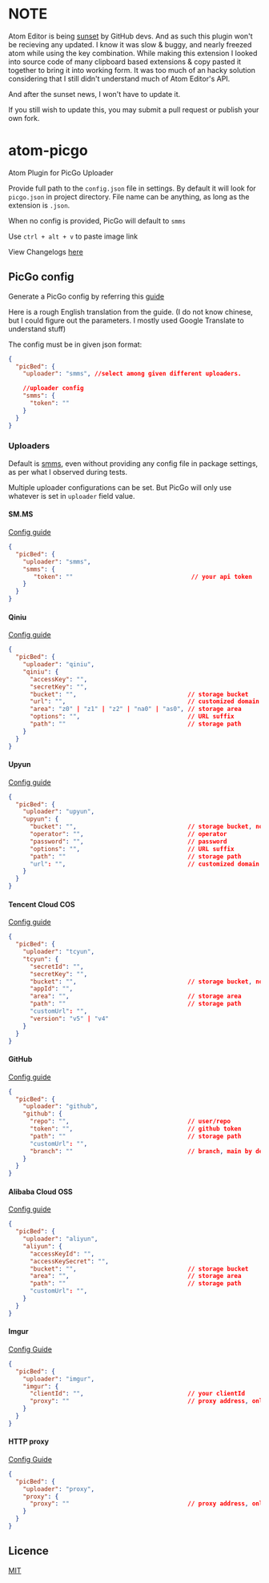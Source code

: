 # NOTE

Atom Editor is being [sunset](https://github.blog/2022-06-08-sunsetting-atom/) by GitHub devs. And as such this plugin won't be recieving any updated.
I know it was slow & buggy, and nearly freezed atom while using the key combination. While making this extension I looked into source code of many clipboard based extensions & copy pasted it together to bring it into working form. 
It was too much of an hacky solution considering that I still didn't understand much of Atom Editor's API.

And after the sunset news, I won't have to update it. 

If you still wish to update this, you may submit a pull request or publish your own fork.

# atom-picgo

Atom Plugin for PicGo Uploader

Provide full path to the `config.json` file in settings. By default it will look for `picgo.json` in project directory.
File name can be anything, as long as the extension is `.json`.

When no config is provided, PicGo will default to `smms`

Use `ctrl + alt + v` to paste image link

View Changelogs [here](CHANGELOG.md)

## PicGo config

Generate a PicGo config by referring this [guide](https://picgo.github.io/PicGo-Core-Doc/zh/guide/config.html)

Here is a rough English translation from the guide. (I do not know chinese, but I could figure out the parameters. I mostly used Google Translate to understand stuff)

The config must be in given json format:

```json
{
  "picBed": {
    "uploader": "smms", //select among given different uploaders.

    //uploader config
    "smms": {
      "token": ""
    }
  }
}
```

### Uploaders

Default is [smms](https://sm.ms/), even without providing any config file in package settings, as per what I observed during tests.

Multiple uploader configurations can be set. But PicGo will only use whatever is set in `uploader` field value.

#### SM.MS

[Config guide](https://picgo.github.io/PicGo-Doc/en/guide/config.html#sm-ms)

```json
{
  "picBed": {
    "uploader": "smms",
    "smms": {
       "token": ""                                 // your api token
    }
  }
}
```

#### Qiniu

[Config guide](https://picgo.github.io/PicGo-Doc/en/guide/config.html#qiuniu-img)

```json
{
  "picBed": {
    "uploader": "qiniu",
    "qiniu": {
      "accessKey": "",
      "secretKey": "",
      "bucket": "",                               // storage bucket
      "url": "",                                  // customized domain
      "area": "z0" | "z1" | "z2" | "na0" | "as0", // storage area
      "options": "",                              // URL suffix
      "path": ""                                  // storage path
    }
  }
}
```

#### Upyun

[Config guide](https://picgo.github.io/PicGo-Doc/en/guide/config.html#upyun-cloud)

```json
{
  "picBed": {
    "uploader": "upyun",
    "upyun": {
      "bucket": "",                               // storage bucket, note that v4 is different from v5
      "operator": "",                             // operator
      "password": "",                             // password
      "options": "",                              // URL suffix
      "path": ""                                  // storage path
      "url": "",                                  // customized domain
    }
  }
}
```

#### Tencent Cloud COS

[Config guide](https://picgo.github.io/PicGo-Doc/en/guide/config.html#tencent-cloud-cos)

```json
{
  "picBed": {
    "uploader": "tcyun",
    "tcyun": {
      "secretId": "",
      "secretKey": "",
      "bucket": "",                               // storage bucket, note that v4 is different from v5
      "appId": "",
      "area": "",                                 // storage area
      "path": ""                                  // storage path
      "customUrl": "", 														// customized domain
      "version": "v5" | "v4" 											// COS version
    }
  }
}
```

#### GitHub

[Config guide](https://picgo.github.io/PicGo-Doc/en/guide/config.html#github-img)

```json
{
  "picBed": {
    "uploader": "github",
    "github": {
      "repo": "",                                 // user/repo
      "token": "",                                // github token
      "path": ""                                  // storage path
      "customUrl": "", 														// customized domain
      "branch": ""                                // branch, main by default
    }
  }
}
```

#### Alibaba Cloud OSS

[Config guide](https://picgo.github.io/PicGo-Doc/en/guide/config.html#aliyun-oss)

```json
{
  "picBed": {
    "uploader": "aliyun",
    "aliyun": {
      "accessKeyId": "",
      "accessKeySecret": "",
      "bucket": "",                               // storage bucket
      "area": "",                                 // storage area
      "path": ""                                  // storage path
      "customUrl": "", 														// customized domain
    }
  }
}
```

#### Imgur

[Config Guide](https://picgo.github.io/PicGo-Doc/en/guide/config.html#imgur-img)

```json
{
  "picBed": {
    "uploader": "imgur",
    "imgur": {
      "clientId": "",                             // your clientId
      "proxy": ""                                 // proxy address, only http supported
    }
  }
}
```

#### HTTP proxy

[Config Guide](https://picgo.github.io/PicGo-Core-Doc/zh/guide/config.html#picbed-proxy)

```json
{
  "picBed": {
    "uploader": "proxy",
    "proxy": {
      "proxy": ""                                 // proxy address, only http supported
    }
  }
}
```

## Licence

[MIT](./LICENSE)
